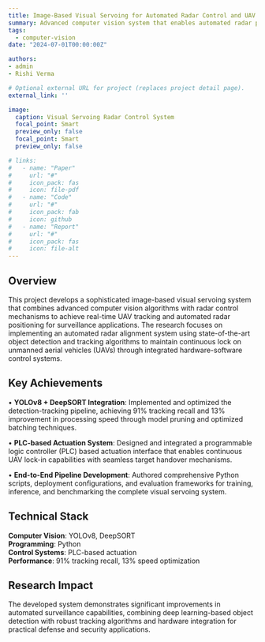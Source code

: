 ```yaml
---
title: Image-Based Visual Servoing for Automated Radar Control and UAV Tracking
summary: Advanced computer vision system that enables automated radar positioning and UAV tracking through real-time image-based visual servoing techniques.
tags:
  - computer-vision
date: "2024-07-01T00:00:00Z"

authors:
- admin
- Rishi Verma

# Optional external URL for project (replaces project detail page).
external_link: ''

image:
  caption: Visual Servoing Radar Control System
  focal_point: Smart
  preview_only: false
  focal_point: Smart
  preview_only: false

# links:
#   - name: "Paper"
#     url: "#"
#     icon_pack: fas
#     icon: file-pdf
#   - name: "Code"
#     url: "#"
#     icon_pack: fab
#     icon: github
#   - name: "Report"
#     url: "#"
#     icon_pack: fas
#     icon: file-alt
---
```




## Overview

This project develops a sophisticated image-based visual servoing system that combines advanced computer vision algorithms with radar control mechanisms to achieve real-time UAV tracking and automated radar positioning for surveillance applications. The research focuses on implementing an automated radar alignment system using state-of-the-art object detection and tracking algorithms to maintain continuous lock on unmanned aerial vehicles (UAVs) through integrated hardware-software control systems.

## Key Achievements

• **YOLOv8 + DeepSORT Integration**: Implemented and optimized the detection-tracking pipeline, achieving 91% tracking recall and 13% improvement in processing speed through model pruning and optimized batching techniques.

• **PLC-based Actuation System**: Designed and integrated a programmable logic controller (PLC) based actuation interface that enables continuous UAV lock-in capabilities with seamless target handover mechanisms.

• **End-to-End Pipeline Development**: Authored comprehensive Python scripts, deployment configurations, and evaluation frameworks for training, inference, and benchmarking the complete visual servoing system.

## Technical Stack

**Computer Vision**: YOLOv8, DeepSORT  
**Programming**: Python  
**Control Systems**: PLC-based actuation  
**Performance**: 91% tracking recall, 13% speed optimization

## Research Impact

The developed system demonstrates significant improvements in automated surveillance capabilities, combining deep learning-based object detection with robust tracking algorithms and hardware integration for practical defense and security applications.
